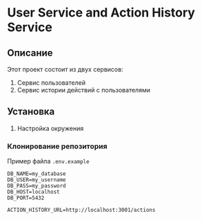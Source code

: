 # User Service and Action History Service

## Описание

Этот проект состоит из двух сервисов:
1. Сервис пользователей
2. Сервис истории действий с пользователями

## Установка
1. Настройка окружения
   

### Клонирование репозитория


Пример файла `.env.example`

```dotenv
DB_NAME=my_database
DB_USER=my_username
DB_PASS=my_password
DB_HOST=localhost
DB_PORT=5432

ACTION_HISTORY_URL=http://localhost:3001/actions
